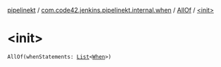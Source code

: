 [pipelinekt](../../index.md) / [com.code42.jenkins.pipelinekt.internal.when](../index.md) / [AllOf](index.md) / [&lt;init&gt;](./-init-.md)

# &lt;init&gt;

`AllOf(whenStatements: `[`List`](https://kotlinlang.org/api/latest/jvm/stdlib/kotlin.collections/-list/index.html)`<`[`When`](../../com.code42.jenkins.pipelinekt.core/-when.md)`>)`